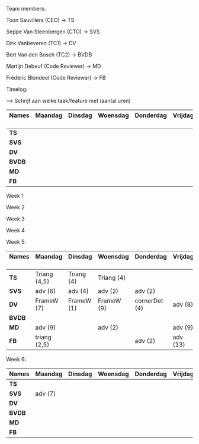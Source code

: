Team members:

Toon Sauvillers (CEO) -> TS

Seppe Van Steenbergen (CTO) -> SVS

Dirk Vanbeveren (TC1) -> DV

Bert Van den Bosch (TC2) -> BVDB

Martijn Debeuf (Code Reviewer) -> MD

Frédéric Blondeel (Code Reviewer) -> FB

Timelog:

--> Schrijf aan welke taak/feature met (aantal uren)

| Names &nbsp; &nbsp; &nbsp; &nbsp;| Maandag &nbsp; &nbsp; &nbsp; &nbsp;| Dinsdag &nbsp; &nbsp; &nbsp; &nbsp;| Woensdag &nbsp; &nbsp; &nbsp; &nbsp;| Donderdag &nbsp; &nbsp; &nbsp; &nbsp;| Vrijdag &nbsp; &nbsp; &nbsp; &nbsp;| Zaterdag &nbsp; &nbsp; &nbsp; &nbsp;| Zondag &nbsp; &nbsp; &nbsp; &nbsp;|
|--------------------|----------------------|----------------------|----------------------|----------------------|----------------------|----------------------|----------------------|
|**TS**              |                      |                      |                      |                      |                      |                      |                      |
|**SVS**             |                      |                      |                      |                      |                      |                      |                      |
|**DV**              |                      |                      |                      |                      |                      |                      |                      |
|**BVDB**            |                      |                      |                      |                      |                      |                      |                      |
|**MD**              |                      |                      |                      |                      |                      |                      |                      |
|**FB**              |                      |                      |                      |                      |                      |                      |                      |

Week 1

Week 2

Week 3

Week 4

Week 5:

| Names &nbsp; &nbsp; &nbsp; &nbsp;| Maandag &nbsp; &nbsp; &nbsp; &nbsp;| Dinsdag &nbsp; &nbsp; &nbsp; &nbsp;| Woensdag &nbsp; &nbsp; &nbsp; &nbsp;| Donderdag &nbsp; &nbsp; &nbsp; &nbsp;| Vrijdag &nbsp; &nbsp; &nbsp; &nbsp;| Zaterdag &nbsp; &nbsp; &nbsp; &nbsp;| Zondag &nbsp; &nbsp; &nbsp; &nbsp;|
|--------------------|----------------------|----------------------|----------------------|----------------------|----------------------|----------------------|----------------------|
|**TS**              | Triang (4,5)         | Triang (4)           | Triang (4)           |                      |                      |                      |                      |
|**SVS**             | adv (6)              | adv (4)              | adv (2)              | adv (2)              |                      | adv (7)              | adv (9)              |
|**DV**              | FrameW (7)           | FrameW (1)           | FrameW (9)           | cornerDet (4)        | adv (8)              | adv (7)              | adv (1)              |
|**BVDB**            |                      |                      |                      |                      |                      |                      |                      |
|**MD**              | adv (9)              |                      | adv (2)              |                      | adv (9)              | adv (8)              |                      |
|**FB**              | triang (2,5)         |                      |                      | adv (2)              | adv (13)             |                      |                      |

Week 6:

| Names              | Maandag              | Dinsdag              | Woensdag             | Donderdag            | Vrijdag              | Zaterdag             | Zondag               |
|--------------------|----------------------|----------------------|----------------------|----------------------|----------------------|----------------------|----------------------|
|**TS**              |                      |                      |                      |                      |                      |                      |                      |
|**SVS**             | adv (7)              |                      |                      |                      |                      |                      |                      |
|**DV**              |                      |                      |                      |                      |                      |                      |                      |
|**BVDB**            |                      |                      |                      |                      |                      |                      |                      |
|**MD**              |                      |                      |                      |                      |                      |                      |                      |
|**FB**              |                      |                      |                      |                      |                      |                      |                      |
